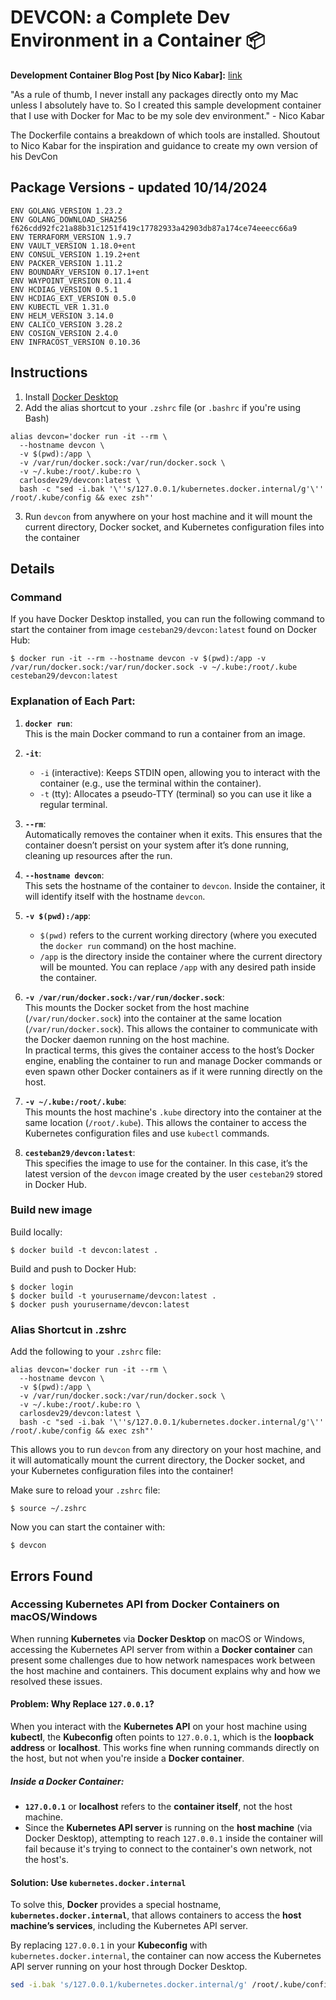 # DEVCON: a Complete Dev Environment in a Container 📦 

**Development Container Blog Post [by Nico Kabar]:** [link](https://medium.com/@nicolakabar/the-ultimate-development-environment-moving-from-vagrant-to-docker-for-mac-532bcf07e186)

"As a rule of thumb, I never install any packages directly onto my Mac unless I absolutely have to. So I created this sample development container that I use with Docker for Mac to be my sole dev environment." - Nico Kabar

The Dockerfile contains a breakdown of which tools are installed.
Shoutout to Nico Kabar for the inspiration and guidance to create my own version of his DevCon


## Package Versions - updated 10/14/2024
```
ENV GOLANG_VERSION 1.23.2
ENV GOLANG_DOWNLOAD_SHA256 f626cdd92fc21a88b31c1251f419c17782933a42903db87a174ce74eeecc66a9
ENV TERRAFORM_VERSION 1.9.7
ENV VAULT_VERSION 1.18.0+ent
ENV CONSUL_VERSION 1.19.2+ent
ENV PACKER_VERSION 1.11.2
ENV BOUNDARY_VERSION 0.17.1+ent
ENV WAYPOINT_VERSION 0.11.4
ENV HCDIAG_VERSION 0.5.1
ENV HCDIAG_EXT_VERSION 0.5.0
ENV KUBECTL_VER 1.31.0
ENV HELM_VERSION 3.14.0
ENV CALICO_VERSION 3.28.2
ENV COSIGN_VERSION 2.4.0
ENV INFRACOST_VERSION 0.10.36
```
## Instructions

1. Install [Docker Desktop](https://www.docker.com/products/docker-desktop/)
2. Add the alias shortcut to your `.zshrc` file (or `.bashrc` if you're using Bash)
```
alias devcon='docker run -it --rm \
  --hostname devcon \
  -v $(pwd):/app \
  -v /var/run/docker.sock:/var/run/docker.sock \
  -v ~/.kube:/root/.kube:ro \
  carlosdev29/devcon:latest \
  bash -c "sed -i.bak '\''s/127.0.0.1/kubernetes.docker.internal/g'\'' /root/.kube/config && exec zsh"'
```
3. Run `devcon` from anywhere on your host machine and it will mount the current directory, Docker socket, and Kubernetes configuration files into the container

## Details
### Command
If you have Docker Desktop installed, you can run the following command to start the container from image `cesteban29/devcon:latest` found on Docker Hub:

```
$ docker run -it --rm --hostname devcon -v $(pwd):/app -v /var/run/docker.sock:/var/run/docker.sock -v ~/.kube:/root/.kube cesteban29/devcon:latest
```

### Explanation of Each Part:

1. **`docker run`**:  
   This is the main Docker command to run a container from an image.

2. **`-it`**:  
   - `-i` (interactive): Keeps STDIN open, allowing you to interact with the container (e.g., use the terminal within the container).  
   - `-t` (tty): Allocates a pseudo-TTY (terminal) so you can use it like a regular terminal.

3. **`--rm`**:  
   Automatically removes the container when it exits. This ensures that the container doesn’t persist on your system after it’s done running, cleaning up resources after the run.

4. **`--hostname devcon`**:  
   This sets the hostname of the container to `devcon`. Inside the container, it will identify itself with the hostname `devcon`.

5. **`-v $(pwd):/app`**:  
   - `$(pwd)` refers to the current working directory (where you executed the `docker run` command) on the host machine.  
   - `/app` is the directory inside the container where the current directory will be mounted. You can replace `/app` with any desired path inside the container.

6. **`-v /var/run/docker.sock:/var/run/docker.sock`**:  
   This mounts the Docker socket from the host machine (`/var/run/docker.sock`) into the container at the same location (`/var/run/docker.sock`). This allows the container to communicate with the Docker daemon running on the host machine.  
   In practical terms, this gives the container access to the host’s Docker engine, enabling the container to run and manage Docker commands or even spawn other Docker containers as if it were running directly on the host.

7. **`-v ~/.kube:/root/.kube`**:  
   This mounts the host machine's `.kube` directory into the container at the same location (`/root/.kube`). This allows the container to access the Kubernetes configuration files and use `kubectl` commands.

8. **`cesteban29/devcon:latest`**:  
   This specifies the image to use for the container. In this case, it’s the latest version of the `devcon` image created by the user `cesteban29` stored in Docker Hub.

### Build new image

Build locally:

```
$ docker build -t devcon:latest .
```

Build and push to Docker Hub:

```
$ docker login
$ docker build -t yourusername/devcon:latest .
$ docker push yourusername/devcon:latest
```

### Alias Shortcut in .zshrc

Add the following to your `.zshrc` file:

```
alias devcon='docker run -it --rm \
  --hostname devcon \
  -v $(pwd):/app \
  -v /var/run/docker.sock:/var/run/docker.sock \
  -v ~/.kube:/root/.kube:ro \
  carlosdev29/devcon:latest \
  bash -c "sed -i.bak '\''s/127.0.0.1/kubernetes.docker.internal/g'\'' /root/.kube/config && exec zsh"'
```

This allows you to run `devcon` from any directory on your host machine, and it will automatically mount the current directory, the Docker socket, and your Kubernetes configuration files into the container! 


Make sure to reload your `.zshrc` file:

```
$ source ~/.zshrc
```

Now you can start the container with:

```
$ devcon
```

## Errors Found
### Accessing Kubernetes API from Docker Containers on macOS/Windows

When running **Kubernetes** via **Docker Desktop** on macOS or Windows, accessing the Kubernetes API server from within a **Docker container** can present some challenges due to how network namespaces work between the host machine and containers. This document explains why and how we resolved these issues.

#### Problem: Why Replace `127.0.0.1`?

When you interact with the **Kubernetes API** on your host machine using **kubectl**, the **Kubeconfig** often points to `127.0.0.1`, which is the **loopback address** or **localhost**. This works fine when running commands directly on the host, but not when you're inside a **Docker container**.

##### Inside a Docker Container:
- **`127.0.0.1`** or **localhost** refers to the **container itself**, not the host machine. 
- Since the **Kubernetes API server** is running on the **host machine** (via Docker Desktop), attempting to reach `127.0.0.1` inside the container will fail because it's trying to connect to the container's own network, not the host's.

#### Solution: Use `kubernetes.docker.internal`

To solve this, **Docker** provides a special hostname, **`kubernetes.docker.internal`**, that allows containers to access the **host machine’s services**, including the Kubernetes API server.

By replacing `127.0.0.1` in your **Kubeconfig** with `kubernetes.docker.internal`, the container can now access the Kubernetes API server running on your host through Docker Desktop.
   
   ```bash
   sed -i.bak 's/127.0.0.1/kubernetes.docker.internal/g' /root/.kube/config
   ```

